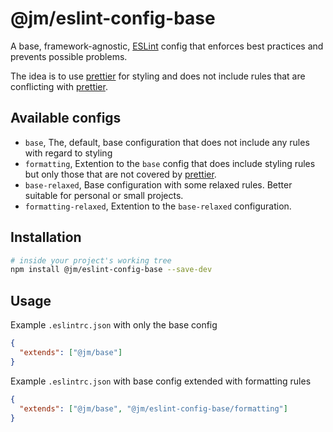 # @jm/eslint-config-base

A base, framework-agnostic, [ESLint](http://eslint.org/) config that enforces
best practices and prevents possible problems.

The idea is to use [prettier](https://prettier.io) for styling and does not include
rules that are conflicting with [prettier](https://prettier.io).

## Available configs

- `base`, The, default, base configuration that does not include any rules with regard to styling
- `formatting`, Extention to the `base` config that does include styling rules but only those that are not covered by [prettier](https://prettier.io).
- `base-relaxed`, Base configuration with some relaxed rules. Better suitable for personal or small projects.
- `formatting-relaxed`, Extention to the `base-relaxed` configuration.

## Installation

```sh
# inside your project's working tree
npm install @jm/eslint-config-base --save-dev
```

## Usage

Example `.eslintrc.json` with only the base config

```json
{
  "extends": ["@jm/base"]
}
```

Example `.eslintrc.json` with base config extended with formatting rules

```json
{
  "extends": ["@jm/base", "@jm/eslint-config-base/formatting"]
}
```
